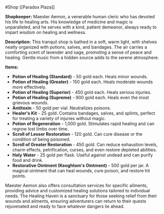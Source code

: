 #Shop 
[[Paradox Plaza]]

**Shopkeeper:** Maester Aemon, a venerable human cleric who has devoted his life to healing arts. His knowledge of medicine and magic is unparalleled, and he serves with a kind, patient demeanor, always ready to impart wisdom on healing and wellness.

**Description:** This tranquil shop is bathed in a soft, warm light, with shelves neatly organized with potions, salves, and bandages. The air carries a comforting scent of lavender and sage, promoting a sense of peace and healing. Gentle music from a hidden source adds to the serene atmosphere.

**Items:**

- **Potion of Healing (Standard)** - 50 gold each. Heals minor wounds.
- **Potion of Healing (Greater)** - 150 gold each. Heals moderate wounds more effectively.
- **Potion of Healing (Superior)** - 450 gold each. Heals serious injuries.
- **Potion of Healing (Supreme)** - 900 gold each. Heals even the most grievous wounds.
- **Antitoxin** - 50 gold per vial. Neutralizes poisons.
- **Healer's Kit** - 25 gold. Contains bandages, salves, and splints, perfect for treating a variety of injuries without magic.
- **Potion of Regeneration** - 1,000 gold. Stimulates rapid healing and can regrow lost limbs over time.
- **Scroll of Lesser Restoration** - 120 gold. Can cure disease or the condition of being poisoned.
- **Scroll of Greater Restoration** - 450 gold. Can reduce exhaustion levels, charm effects, petrification, curses, and even restore depleted abilities.
- **Holy Water** - 25 gold per flask. Useful against undead and can purify food and drink.
- **Restorative Ointment (Keoghtom's Ointment)** - 500 gold per jar. A magical ointment that can heal wounds, cure poison, and restore hit points.

Maester Aemon also offers consultation services for specific ailments, providing advice and customized healing solutions tailored to individual needs. The Healing Haven is a sanctuary for those seeking relief from their wounds and ailments, ensuring adventurers can return to their quests rejuvenated and ready to face whatever dangers lie ahead.